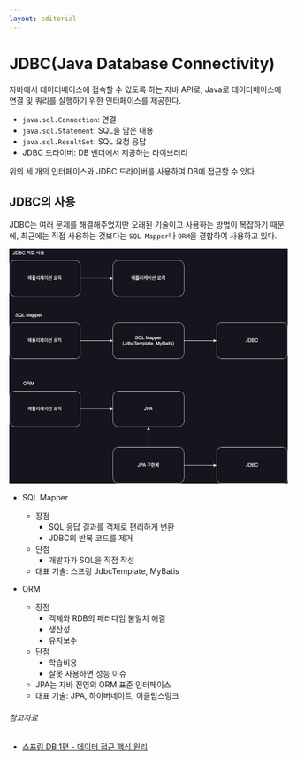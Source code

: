 ```yaml
---
layout: editorial
---
```


# JDBC(Java Database Connectivity)

자바에서 데이터베이스에 접속할 수 있도록 하는 자바 API로, Java로 데이터베이스에 연결 및 쿼리를 실행하기 위한 인터페이스를 제공한다.

- `java.sql.Connection`: 연결
- `java.sql.Statement`: SQL을 담은 내용
- `java.sql.ResultSet`: SQL 요청 응답
- JDBC 드라이버: DB 벤더에서 제공하는 라이브러리

위의 세 개의 인터페이스와 JDBC 드라이버를 사용하여 DB에 접근할 수 있다.

## JDBC의 사용

JDBC는 여러 문제를 해결해주었지만 오래된 기술이고 사용하는 방법이 복잡하기 때문에, 최근에는 직접 사용하는 것보다는 `SQL Mapper`나 `ORM`을 결합하여 사용하고 있다.

![img.png](image/jdbc.png)

- SQL Mapper
    - 장점
        - SQL 응답 결과를 객체로 편리하게 변환
        - JDBC의 반복 코드를 제거
    - 단점
        - 개발자가 SQL을 직접 작성
    - 대표 기술: 스프링 JdbcTemplate, MyBatis

- ORM
    - 장점
        - 객체와 RDB의 패러다임 불일치 해결
        - 생산성
        - 유지보수
    - 단점
        - 학습비용
        - 잘못 사용하면 성능 이슈
    - JPA는 자바 진영의 ORM 표준 인터페이스
    - 대표 기술: JPA, 하이버네이트, 이클립스링크

###### 참고자료

- [스프링 DB 1편 - 데이터 접근 핵심 원리](https://www.inflearn.com/course/스프링-db-1)